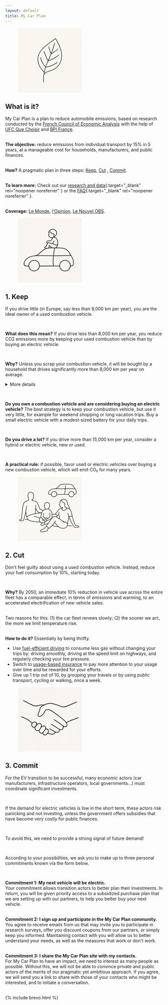 ```yaml
---
layout: default
title: My Car Plan
---
```


<!-- JS: Generic Toggle Handler -->
<script>
  function toggleSection(button) {
    const targetId = button.getAttribute('data-target');
    const section = document.getElementById(targetId);
    if (section) {
      section.classList.toggle('hidden');
    }
  }
</script>



<!-- What is it? -->

<div markdown="1" class="bg-white rounded-xl shadow p-8 mb-8 border-b-4 
border-mpa-orange">

<div class="flex items-center mb-4">
    <figure class="inline-block mr-4">
      <img src="./assets/images/leaf_small.png" alt="Icon" 
class="w-24 rounded-xl">
    </figure>
    <h2 class="text-3xl font-bold">What is it?</h2>
  </div>

My Car Plan is a plan to reduce automobile emissions, based on 
research conducted by the
<a target="_blank" rel="noopener noreferrer" href="https://www.cae-eco.
fr">French Council of Economic Analysis</a> with the help of <a 
target="_blank" 
rel="noopener noreferrer" 
href="https://www.quechoisir.org/"> UFC Que 
Choisir</a> and <a  target="_blank" rel="noopener noreferrer" 
href="https://flash.bpifrance.fr"> BPI France</a>.<br><br>

<b>The objective:</b> reduce emissions from individual transport by 15% in 5 years, 
at a manageable cost for households, manufacturers, 
and public finances. <br><br>

<b>How?</b> A pragmatic plan in three steps: [Keep](#i-keep), [Cut](#i-reduce)
, [Commit](#i-commit). 
<br><br>

<b>To learn more:</b>
Check out our [research and data](./data){:target="_blank" 
rel="noopener noreferrer" } or the [FAQ](./faq_fr){:target="_blank" 
rel="noopener noreferrer" }.<br><br>

<b>Coverage:</b> <a href="https://www.lemonde.fr/economie/article/2025/07/01/le-grand-plongeon-du-marche-automobile-francais_6617223_3234.html">Le Monde</a>, 
<a href="https://www.lopinion.fr/economie/dans-les-transports-loccasion-fait-la-transition-ecologique">l'Opinion</a>, 
<a href="https://www.nouvelobs.com/economie/20250704.
OBS105601/la-bascule-vers-la-voiture-electrique-ce-n-est-pas-automatique.
html">Le Nouvel OBS</a>.
</div>

<!-- I Keep -->

<div markdown="1" class="flex flex-col gap-8 mb-12">
  <div markdown="1" class="flex-1 bg-white rounded-xl shadow p-6 border-b-4 
border-mpa-teal" id="i-keep">


<div class="flex items-center mb-4">
    <figure class="inline-block mr-4">
      <img src="./assets/images/child_on_car_small.png" alt="Icon" 
class="w-24 rounded-full">
    </figure>
    <h2 class="text-3xl font-bold">1. Keep</h2>
  </div>


<p>If you drive little (in Europe, say less than 8,000 km per year), you are 
the ideal owner of a used combustion vehicle.</p> <br>

<p><b>What does this mean?</b> If you drive less than 8,000 km per 
year, you reduce CO2 emissions more by keeping your 
used combustion vehicle than by buying an electric vehicle.</p><br> 

<p><b>Why?</b> Unless you scrap your combustion vehicle, 
it will be bought by a household 
that drives significantly more than 8,000 km per year on average. 
<details>
  <summary class="cursor-pointer text-mpa-slate">More details</summary>
  The exact threshold depends on your combustion vehicle, its age, and the 
alternative vehicle you would buy. 
precisely.
</details>
</p><br>

  <p><b>Do you own a combustion vehicle and are considering buying an electric 
vehicle?</b> The best strategy is to keep your combustion 
vehicle, but use it very little, for example for weekend shopping 
or long vacation trips. Buy a small electric 
vehicle with a modest-sized battery for your daily trips.</p><br>


  <p><b>Do you drive a lot?</b> If you drive more than 15,000 km per year, 
consider a hybrid or electric vehicle, new or used.</p><br> 


<p><b>A practical rule:</b> if possible, favor used or 
electric vehicles over buying a new combustion vehicle, which will emit CO₂ for many years.</p>
</div>

<!-- I Reduce -->


  <div class="flex-1 bg-white rounded-xl shadow p-6 border-b-4 
border-mpa-orange" id="i-reduce">
   <div class="flex items-center mb-4">
    <figure class="inline-block mr-4">
      <img src="./assets/images/chilling_small.png" alt="Icon" 
class="w-24 rounded-xl">
    </figure>
    <h2 class="text-3xl font-bold">2. Cut</h2>
  </div>

<p>
Don't feel guilty about using a used combustion vehicle. Instead,  
reduce your fuel consumption by 10%, starting today.</p><br>

<p><b>Why?</b> By 2050, an immediate 10% reduction in 
vehicle use across the entire fleet has a comparable effect, in 
terms of emissions and warming, to an accelerated electrification of 
new vehicle sales. <br><br>

Two reasons for this: (1) the car fleet renews slowly; (2) 
the sooner we act, 
the more we limit temperature rise. <br><br>


  <p><strong>How to do it?</strong> Essentially by being thrifty.
</p>
  <ul class="list-disc list-inside ml-4">
    <li>Use <a href="https://en.wikipedia.org/wiki/Energy-efficient_driving" target="_blank" rel="noopener 
noreferrer">fuel-efficient driving</a> to consume less gas without changing 
your trips by: driving smoothly, driving at the speed limit on highways, and 
regularly checking your tire pressure.
</li>
    <li>Switch to <a 
href="https://en.wikipedia.org/wiki/Usage-based_insurance"  
target="_blank" rel="noopener noreferrer">usage-based insurance</a> to pay 
more 
attention to your 
usage 
over time and be rewarded for your efforts.</li>
    <li>Give up 1 trip out of 10, by grouping your travels or by 
using public transport, cycling or walking, once a week.
</li>

  </ul>


</div>

<!-- I Commit -->


  <div class="flex-1 bg-white rounded-xl shadow p-6 border-b-4 
border-mpa-teal" id="i-commit">
   <div class="flex items-center mb-4">
    <figure class="inline-block mr-4">
      <img src="./assets/images/hands_small.png" alt="Icon" 
class="w-24 rounded-full">
    </figure>
    <h2 class="text-3xl font-bold">3. Commit</h2>
  </div>

<p>For the EV transition to be successful, many economic 
actors (car manufacturers,  infrastructure operators, local governments...) must coordinate significant 
investments.</p><br>

<p>If the demand for electric vehicles is low in the short term, these 
actors risk panicking and not investing, unless the government offers 
subsidies that have become  very costly for public finances.</p><br> 

<p>To avoid this,  we need to provide a strong signal 
of 
future demand!</p><br>

<p>According to your possibilities, we ask you to make up to three 
personal commitments known via the form below.</p><br>

<b>Commitment 1: My next vehicle will be electric.
</b><br>
Your commitment allows transition actors to better plan their 
investments. In return, you will be given priority access to a
subsidized purchase plan that we are setting up with our partners, 
to help you better buy your next vehicle.
<br><br>

<b>Commitment 2: I sign up and participate in the My Car Plan community.</b> 
<br>
You agree to receive emails from us that may 
invite you to participate in research surveys, offer you 
discount coupons 
from our partners, or simply keep you informed. Maintaining 
contact with you will  allow us to better understand your needs, 
as well as the measures that work or don't work.
<br><br>

<b>Commitment 3: I share the My Car Plan site with my contacts.</b> <br>
For My Car Plan to have an impact, we need to interest as many people 
as possible. Without this, we will not be able to convince private and 
public actors of the merits of our pragmatic yet ambitious approach. 
If you agree, we will send you a link to share with those of 
your contacts who might be interested, and to initiate a conversation.
<br><br>

{% include brevo.html %}
</div>
